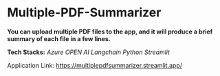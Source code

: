 # Multiple-PDF-Summarizer

**You can upload multiple PDF files to the app, and it will produce a brief summary of each file in a few lines.**

****Tech Stacks:****
*Azure OPEN AI*
*Langchain*
*Python*
*Streamlit*

Application Link:  https://multiplepdfsummarizer.streamlit.app/
